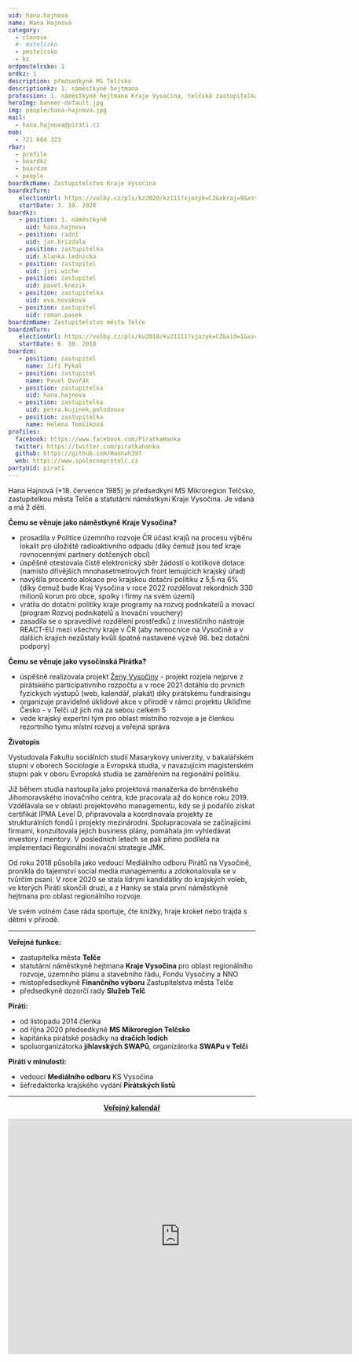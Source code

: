 ```yaml
---
uid: hana.hajnova
name: Hana Hajnová
category:
  - clenove
  #- mstelcsko
  - pmstelcsko
  - kz
ordpmstelcsko: 1
ordkz: 1
description: předsedkyně MS Telčsko
descriptionkz: 1. náměstkyně hejtmana
profession: 1. náměstkyně hejtmana Kraje Vysočina, telčská zastupitelka
heroImg: banner-default.jpg
img: people/hana-hajnova.jpg
mail:
  - hana.hajnova@pirati.cz
mob:
  - 721 684 323
rbar:
  - profile
  - boardkz
  - boardzm
  - people
boardkzName: Zastupitelstvo Kraje Vysočina
boardkzTurn:
   electionUrl: https://volby.cz/pls/kz2020/kz111?xjazyk=CZ&xkraj=9&xstrana=0&xv=2&xt=3
   startDate: 3. 10. 2020
boardkz:
   - position: 1. náměstkyně
     uid: hana.hajnova
   - position: radní
     uid: jan.brizdala
   - position: zastupitelka
     uid: blanka.lednicka
   - position: zastupitel
     uid: jiri.wiche
   - position: zastupitel
     uid: pavel.knezik
   - position: zastupitelka
     uid: eva.novakova
   - position: zastupitel
     uid: roman.pasek
boardzmName: Zastupitelstvo města Telče
boardzmTurn:
   electionUrl: https://volby.cz/pls/kv2018/kv21111?xjazyk=CZ&xid=1&xv=23&xdz=2&xnumnuts=6102&xobec=588024&xstrana=0&xstat=0&xodkaz=1
   startDate: 6. 10. 2018
boardzm:
   - position: zastupitel
     name: Jiří Pykal
   - position: zastupitel
     name: Pavel Dvořák
   - position: zastupitelka
     uid: hana.hajnova
   - position: zastupitelka
     uid: petra.kujinek.polodnova
   - position: zastupitelka
     name: Helena Tomšíková
profiles:
  facebook: https://www.facebook.com/PiratkaHanka
  twitter: https://twitter.com/piratkahanka
  github: https://github.com/Hannah397
  web: https://www.spolecneprotelc.cz
partyUid: pirati
---
```


Hana Hajnová (*18. července 1985) je předsedkyní MS Mikroregion Telčsko, zastupitelkou města Telče a statutární náměstkyní Kraje Vysočina. Je vdaná a má 2 děti.

**Čemu se věnuje jako náměstkyně Kraje Vysočina?**

- prosadila v Politice územního rozvoje ČR účast krajů na procesu výběru lokalit pro úložiště radioaktivního odpadu (díky čemuž jsou teď kraje rovnocennými partnery dotčených obcí)
- úspěšně otestovala čistě elektronický sběr žádostí o kotlíkové dotace (namísto dřívějších mnohasetmetrových front lemujících krajský úřad)
- navýšila procento alokace pro krajskou dotační politiku z 5,5 na 6% (díky čemuž bude Kraj Vysočina v roce 2022 rozdělovat rekordních 330 milionů korun pro obce, spolky i firmy na svém území)
- vrátila do dotační politiky kraje programy na rozvoj podnikatelů a inovací (program Rozvoj podnikatelů a Inovační vouchery)
- zasadila se o spravedlivé rozdělení prostředků z investičního nástroje REACT-EU mezi všechny kraje v ČR (aby nemocnice na Vysočině a v dalších krajích nezůstaly kvůli špatně nastavené výzvě 98. bez dotační podpory)

**Čemu se věnuje jako vysočinská Pirátka?**

- úspěšně realizovala projekt [Ženy Vysočiny](https://www.zenyvysociny.cz) - projekt rozjela nejprve z pirátského participativního rozpočtu a v roce 2021 dotáhla do prvních fyzických výstupů (web, kalendář, plakát) díky pirátskému fundraisingu 
- organizuje pravidelné úklidové akce v přírodě v rámci projektu Ukliďme Česko - v Telči už jich má za sebou celkem 5 
- vede krajský expertní tým pro oblast místního rozvoje a je členkou rezortního týmu místní rozvoj a veřejná správa

**Životopis**

Vystudovala Fakultu sociálních studií Masarykovy univerzity, v bakalářském stupni v oborech Sociologie a Evropská studia, v navazujícím magisterském stupni pak v oboru Evropská studia se zaměřením na regionální politiku.

Již během studia nastoupila jako projektová manažerka do brněnského Jihomoravského inovačního centra, kde pracovala až do konce roku 2019. Vzdělávala se v oblasti projektového managementu, kdy se jí podařilo získat certifikát IPMA Level D, připravovala a koordinovala projekty ze strukturálních fondů i projekty mezinárodní. Spolupracovala se začínajícími firmami, konzultovala jejich business plány, pomáhala jim vyhledávat investory i mentory. V posledních letech se pak přímo podílela na implementaci Regionální inovační strategie JMK.

Od roku 2018 působila jako vedoucí Mediálního odboru Pirátů na Vysočině, pronikla do tajemství social media managementu a zdokonalovala se v tvůrčím psaní. V roce 2020 se stala lídryní kandidátky do krajských voleb, ve kterých Piráti skončili druzí, a z Hanky se stala první náměstkyně hejtmana pro oblast regionálního rozvoje.

Ve svém volném čase ráda sportuje, čte knížky, hraje kroket nebo trajdá s dětmi v přírodě.

---
**Veřejné funkce:**
* zastupitelka města **Telče**
*	statutární náměstkyně hejtmana **Kraje Vysočina** pro oblast regionálního rozvoje, územního plánu a stavebního řádu, Fondu Vysočiny a NNO
*	místopředsedkyně **Finančního výboru** Zastupitelstva města Telče
*	předsedkyně dozorčí rady **Služeb Telč**

**Piráti:**
* od listopadu 2014 členka
*	od října 2020 předsedkyně **MS Mikroregion Telčsko**
*	kapitánka pirátské posádky na **dračích lodích**
*	spoluorganizátorka **jihlavských SWAPů**, organizátorka **SWAPu v Telči**

**Piráti v minulosti:**
* vedoucí **Mediálního odboru** KS Vysočina
*	šéfredaktorka krajského vydání **Pirátských listů**

---
<style>
@media only screen and (max-width: 989px) {
  .desktop {
    visibility: hidden;
  }
}
@media only screen and (min-width: 990px) {
  .mobile {
    visibility: hidden;
  }
}
</style>

<div class="mobile">
  <p align="center"><a href="https://calendar.google.com/calendar/embed?src=hana.hajnova%40kroket.org&ctz=Europe%2FPrague"><b>Veřejný kalendář</b></a></p>
</div>
<div class="hidden lg:block">
  <p align="center"><iframe src="https://calendar.google.com/calendar/embed?src=hana.hajnova%40kroket.org&ctz=Europe%2FPrague" style="border: 0" width="700" height="480" frameborder="0" scrolling="no"></iframe></p>
</div>
